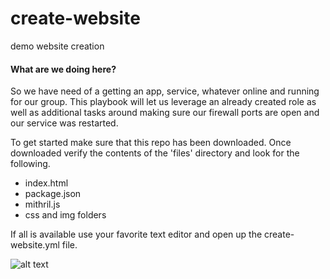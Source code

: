 # create-website
demo website creation

#### What are we doing here?
<p> So we have need of a getting an app, service, whatever online and running for our group.  This playbook will let us leverage an already created role as well as additional tasks around making sure our firewall ports are open and our service was restarted. <p>

To get started make sure that this repo has been downloaded.  Once downloaded verify the contents of the 'files' directory and look for the following.
- index.html
- package.json
- mithril.js
- css and img folders
  
If all is available use your favorite text editor and open up the create-website.yml file.
  
![alt text](image.jpg)
